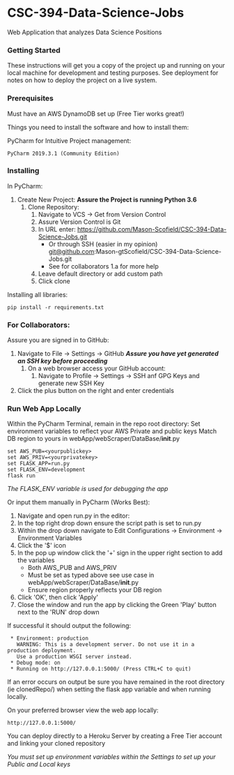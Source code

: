 # CSC-394-Data-Science-Jobs

Web Application that analyzes Data Science Positions

### Getting Started

These instructions will get you a copy of the project up and running on your local machine for development and testing purposes. See deployment for notes on how to deploy the project on a live system.

### Prerequisites

Must have an AWS DynamoDB set up (Free Tier works great!)

Things you need to install the software and how to install them:

PyCharm for Intuitive Project management:
```
PyCharm 2019.3.1 (Community Edition)
```

### Installing

In PyCharm:
1. Create New Project: 
	**Assure the Project is running Python 3.6**
	1. Clone Repository:
		1. Navigate to VCS -> Get from Version Control
		2. Assure Version Control is Git
		3. In URL enter: https://github.com/Mason-Scofield/CSC-394-Data-Science-Jobs.git
			- Or through SSH (easier in my opinion) git@github.com:Mason-gtScofield/CSC-394-Data-Science-Jobs.git
			- See for collaborators 1.a for more help
		4. Leave default directory or add custom path
		5. Click clone

Installing all libraries:
```
pip install -r requirements.txt
```


### For Collaborators:

Assure you are signed in to GitHub:
1. Navigate to File -> Settings -> GitHub
***Assure you have yet generated an SSH key before proceeding***
	1. On a web browser access your GitHub account:
		1. Navigate to Profile -> Settings -> SSH anf GPG Keys and generate new SSH Key
2. Click the plus button on the right and enter credentials

### Run Web App Locally

Within the PyCharm Terminal, remain in the repo root directory:
Set environment variables to reflect your AWS Private and public keys
Match DB region to yours in webApp/webScraper/DataBase/__init__.py

```
set AWS_PUB=<yourpublickey>
set AWS_PRIV=<yourprivatekey>
set FLASK_APP=run.py
set FLASK_ENV=development
flask run
```
*The FLASK_ENV variable is used for debugging the app*

Or input them manually in PyCharm (Works Best):
1. Navigate and open run.py in the editor:
2. In the top right drop down ensure the script path is set to run.py
3. Within the drop down navigate to Edit Configurations -> Environment -> Environment Variables
4. Click the '$' icon
5. In the pop up window click the '+' sign in the upper right section to add the variables
    - Both AWS_PUB and AWS_PRIV
    - Must be set as typed above see use case in webApp/webScraper/DataBase/__init__.py
    - Ensure region properly reflects your DB region
6. Click 'OK', then click 'Apply'
7. Close the window and run the app by clicking the Green 'Play' button next to the 'RUN' drop down


If successful it should output the following:

```
 * Environment: production
   WARNING: This is a development server. Do not use it in a production deployment.
   Use a production WSGI server instead.
 * Debug mode: on
 * Running on http://127.0.0.1:5000/ (Press CTRL+C to quit)

```

If an error occurs on output be sure you have remained in the root directory (ie clonedRepo/) when setting the flask app variable and when running locally.

On your preferred browser view the web app locally: 

```
http://127.0.0.1:5000/
```

You can deploy directly to a Heroku Server by creating a Free Tier account and linking your cloned repository

*You must set up environment variables within the Settings to set up your Public and Local keys*
